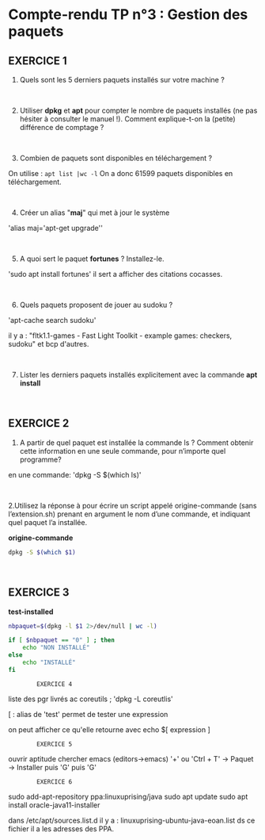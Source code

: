 # Compte-rendu TP n°3 : Gestion des paquets
		
## EXERCICE 1

1. Quels sont les 5 derniers paquets installés sur votre machine ?


&nbsp;

2. Utiliser **dpkg** et **apt** pour compter le nombre de paquets installés (ne pas hésiter à consulter le manuel !). Comment explique-t-on la (petite) différence de comptage ?



&nbsp;

3. Combien de paquets sont disponibles en téléchargement ?

On utilise : ``apt list |wc -l`` On a donc 61599 paquets disponibles en téléchargement.

&nbsp;

4. Créer un alias "**maj**" qui met à jour le système

'alias maj='apt-get upgrade''

&nbsp;

5. A quoi sert le paquet **fortunes** ? Installez-le.

'sudo apt install fortunes'
il sert a afficher des citations cocasses.

&nbsp;

6. Quels paquets proposent de jouer au sudoku ?


'apt-cache search sudoku'

il y a : "fltk1.1-games - Fast Light Toolkit - example games: checkers, sudoku" et bcp d'autres.

&nbsp;

7. Lister les derniers paquets installés explicitement avec la commande **apt install**


&nbsp;

## EXERCICE 2

1. A partir de quel paquet est installée la commande ls ? Comment obtenir cette information en une seule
commande, pour n’importe quel programme?

en une commande: 'dpkg -S $(which ls)'

&nbsp;

2.Utilisez la réponse à pour écrire un script appelé origine-commande (sans l’extension.sh) prenant en argument le nom d’une commande, et indiquant quel paquet l’a installée.

**origine-commande**
```bash
dpkg -S $(which $1)
```
&nbsp;

## EXERCICE 3
**test-installed**

```bash
nbpaquet=$(dpkg -l $1 2>/dev/null | wc -l)

if [ $nbpaquet == "0" ] ; then
	echo "NON INSTALLÉ"
else
	echo "INSTALLÉ"
fi
```

			EXERCICE 4

liste des pgr livrés ac coreutils ; 'dpkg -L coreutlis'

[ : alias de 'test' permet de tester une expression

on peut afficher ce qu'elle retourne avec echo $[ expression ]

			EXERCICE 5

ouvrir aptitude
chercher emacs (editors->emacs)
'+' ou 'Ctrl + T' -> Paquet -> Installer puis 'G' puis 'G'

			EXERCICE 6

sudo add-apt-repository ppa:linuxuprising/java
sudo apt update
sudo apt install oracle-java11-installer

dans /etc/apt/sources.list.d il y a : linuxuprising-ubuntu-java-eoan.list ds ce fichier il a les adresses des PPA.
